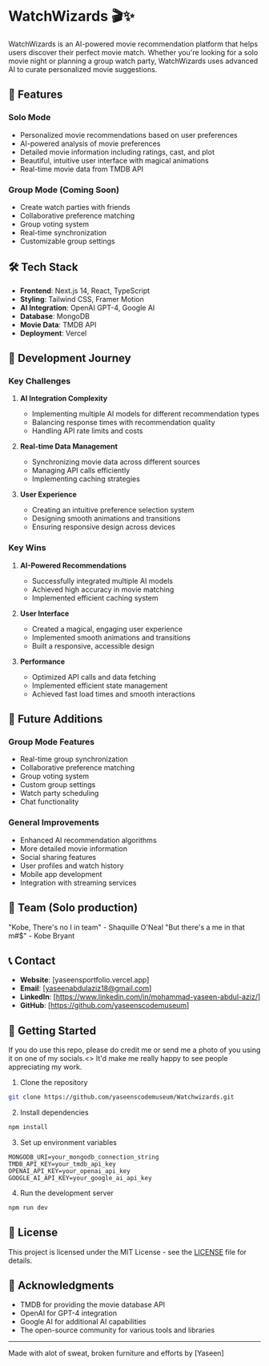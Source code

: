 # WatchWizards 🎬✨

WatchWizards is an AI-powered movie recommendation platform that helps users discover their perfect movie match. Whether you're looking for a solo movie night or planning a group watch party, WatchWizards uses advanced AI to curate personalized movie suggestions.

## 🌟 Features

### Solo Mode
- Personalized movie recommendations based on user preferences
- AI-powered analysis of movie preferences
- Detailed movie information including ratings, cast, and plot
- Beautiful, intuitive user interface with magical animations
- Real-time movie data from TMDB API

### Group Mode (Coming Soon)
- Create watch parties with friends
- Collaborative preference matching
- Group voting system
- Real-time synchronization
- Customizable group settings

## 🛠️ Tech Stack

- **Frontend**: Next.js 14, React, TypeScript
- **Styling**: Tailwind CSS, Framer Motion
- **AI Integration**: OpenAI GPT-4, Google AI
- **Database**: MongoDB
- **Movie Data**: TMDB API
- **Deployment**: Vercel

## 🚀 Development Journey

### Key Challenges
1. **AI Integration Complexity**
   - Implementing multiple AI models for different recommendation types
   - Balancing response times with recommendation quality
   - Handling API rate limits and costs

2. **Real-time Data Management**
   - Synchronizing movie data across different sources
   - Managing API calls efficiently
   - Implementing caching strategies

3. **User Experience**
   - Creating an intuitive preference selection system
   - Designing smooth animations and transitions
   - Ensuring responsive design across devices

### Key Wins
1. **AI-Powered Recommendations**
   - Successfully integrated multiple AI models
   - Achieved high accuracy in movie matching
   - Implemented efficient caching system

2. **User Interface**
   - Created a magical, engaging user experience
   - Implemented smooth animations and transitions
   - Built a responsive, accessible design

3. **Performance**
   - Optimized API calls and data fetching
   - Implemented efficient state management
   - Achieved fast load times and smooth interactions

## 🔮 Future Additions

### Group Mode Features
- Real-time group synchronization
- Collaborative preference matching
- Group voting system
- Custom group settings
- Watch party scheduling
- Chat functionality

### General Improvements
- Enhanced AI recommendation algorithms
- More detailed movie information
- Social sharing features
- User profiles and watch history
- Mobile app development
- Integration with streaming services

## 👥 Team (Solo production)

"Kobe, There's no I in team" - Shaquille O'Neal
"But there's a me in that m#$" - Kobe Bryant

## 📞 Contact

- **Website**: [yaseensportfolio.vercel.app]
- **Email**: [yaseenabdulaziz18@gmail.com]
- **LinkedIn**: [https://www.linkedin.com/in/mohammad-yaseen-abdul-aziz/]
- **GitHub**: [https://github.com/yaseenscodemuseum]

## 🎯 Getting Started

If you do use this repo, please do credit me or send me a photo of you using it on one of my socials.<>
It'd make me really happy to see people appreciating my work.

1. Clone the repository
```bash
git clone https://github.com/yaseenscodemuseum/Watchwizards.git
```

2. Install dependencies
```bash
npm install
```

3. Set up environment variables
```env
MONGODB_URI=your_mongodb_connection_string
TMDB_API_KEY=your_tmdb_api_key
OPENAI_API_KEY=your_openai_api_key
GOOGLE_AI_API_KEY=your_google_ai_api_key
```

4. Run the development server
```bash
npm run dev
```

## 📝 License

This project is licensed under the MIT License - see the [LICENSE](LICENSE) file for details.

## 🙏 Acknowledgments

- TMDB for providing the movie database API
- OpenAI for GPT-4 integration
- Google AI for additional AI capabilities
- The open-source community for various tools and libraries

---

Made with alot of sweat, broken furniture and efforts by [Yaseen]
